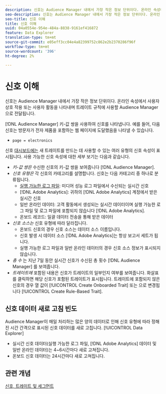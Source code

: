 ```yaml
---
description: 신호는 Audience Manager 내에서 가장 작은 정보 단위이다. 온라인 속성에서 사용자 상호 작용 또는 사용자 활동을 나타내며 트레이트 규칙에 사용할 Audience Manager으로 전달됩니다.
seo-description: 신호는 Audience Manager 내에서 가장 작은 정보 단위이다. 온라인 속성에서 사용자 상호 작용 또는 사용자 활동을 나타내며 트레이트 규칙에 사용할 Audience Manager으로 전달됩니다.
seo-title: 신호 이해
title: 신호 이해
uuid: 04a0554e-954e-484a-8838-9161ef416872
feature: Data Explorer
translation-type: tm+mt
source-git-commit: e05eff3cc04e4a82399752c862e2b2370286f96f
workflow-type: tm+mt
source-wordcount: '396'
ht-degree: 2%

---
```



# 신호 이해

신호는 Audience Manager 내에서 가장 작은 정보 단위이다. 온라인 속성에서 사용자 상호 작용 또는 사용자 활동을 나타내며 트레이트 규칙에 사용할 Audience Manager으로 전달됩니다.

[!DNL Audience Manager] 키-값 쌍을 사용하여 신호를 나타냅니다. 예를 들어, 다음 신호는 방문자가 전자 제품을 포함하는 웹 페이지에 도달했음을 나타낼 수 있습니다.

* `page = electronics`

신호 [대시보드에는](../../features/data-explorer/data-explorer-signals-dashboard.md) 새 트레이트를 만드는 데 사용할 수 있는 여러 유형의 신호 속성이 표시됩니다. 사용 가능한 신호 속성에 대한 세부 보기는 다음과 같습니다.

* *키-값 쌍은* 수신한 신호의 키-값 쌍을 보여줍니다 [!DNL Audience Manager].
* *신호 유형은* 각 신호의 카테고리를 설명합니다. 신호는 다음 카테고리 중 하나로 분류됩니다.
   * [실행 가능한 로그 파일](/help/using/integration/media-data-integration/actionable-log-files.md): 미디어 성능 로그 파일에서 수신되는 실시간 신호
   * [!DNL Adobe Analytics]: 귀하의 [!DNL Adobe Analytics] 계정에서 받은 실시간 신호
   * 일반 온라인 데이터: 고객 활동에서 생성되는 실시간 데이터이며 실행 가능한 로그 파일 및 로그 파일에 포함되지 않습니다 [!DNL Adobe Analytics].
   * 온보드 레코드: 일괄 데이터 전송을 통해 받은 데이터
* *신호 소스는* 신호 유형에 따라 달라집니다.
   * 온보드 신호의 경우 신호 소스는 데이터 소스 이름입니다.
   * 신호 발생 시 데이터 소스 [!DNL Adobe Analytics]는 항상 보고서 세트가 됩니다.
   * 실행 가능한 로그 파일과 일반 온라인 데이터의 경우 신호 소스 정보가 표시되지 않습니다.
* *총 수* 는 지난 7일 동안 실시간 신호가 수신된 총 횟수 [!DNL Audience Manager] 를 보여줍니다.
* *트레이트에* 포함된 내용은 신호가 트레이트의 일부인지 여부를 보여줍니다. 화살표를 클릭하면 해당 신호가 포함된 트레이트가 표시됩니다. 트레이트에 포함되지 않은 신호의 경우 열 값이 [!UICONTROL Create Onboarded Trait] 또는 으로 변경됩니다 [!UICONTROL Create Rule-Based Trait].

## 신호 데이터 새로 고침 빈도

Audience Manager이 매일 처리하는 많은 양의 데이터로 인해 신호 유형에 따라 정해진 시간 간격으로 표시된 신호 데이터를 새로 고칩니다. [!UICONTROL Data Explorer]

* 실시간 신호 데이터(실행 가능한 로그 파일, [!DNL Adobe Analytics] 데이터 및 일반 온라인 데이터)는 4~6시간마다 새로 고쳐집니다.
* 온보드 신호 데이터는 24시간마다 새로 고쳐집니다.

## 관련 개념

[신호, 트레이트 및 세그먼트](/help/using/reference/signal-trait-segment.md)